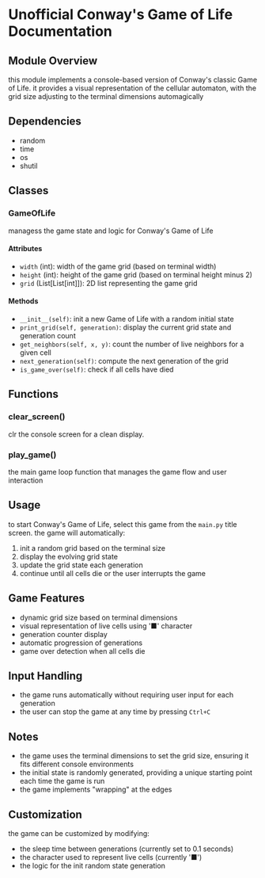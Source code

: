 # Unofficial Conway's Game of Life Documentation

## Module Overview
this module implements a console-based version of Conway's classic Game of Life. it provides a visual representation of the cellular automaton, with the grid size adjusting to the terminal dimensions automagically

## Dependencies
- random
- time
- os
- shutil

## Classes

### GameOfLife
managess the game state and logic for Conway's Game of Life

#### Attributes
- `width` (int): width of the game grid (based on terminal width)
- `height` (int): height of the game grid (based on terminal height minus 2)
- `grid` (List[List[int]]): 2D list representing the game grid

#### Methods
- `__init__(self)`: init a new Game of Life with a random initial state
- `print_grid(self, generation)`: display the current grid state and generation count
- `get_neighbors(self, x, y)`: count the number of live neighbors for a given cell
- `next_generation(self)`: compute the next generation of the grid
- `is_game_over(self)`: check if all cells have died

## Functions

### clear_screen()
clr the console screen for a clean display.

### play_game()
the main game loop function that manages the game flow and user interaction

## Usage
to start Conway's Game of Life, select this game from the `main.py` title screen. the game will automatically:
1. init a random grid based on the terminal size
2. display the evolving grid state
3. update the grid state each generation
4. continue until all cells die or the user interrupts the game

## Game Features
- dynamic grid size based on terminal dimensions
- visual representation of live cells using '■' character
- generation counter display
- automatic progression of generations
- game over detection when all cells die

## Input Handling
- the game runs automatically without requiring user input for each generation
- the user can stop the game at any time by pressing `Ctrl+C`

## Notes
- the game uses the terminal dimensions to set the grid size, ensuring it fits different console environments
- the initial state is randomly generated, providing a unique starting point each time the game is run
- the game implements "wrapping" at the edges

## Customization
the game can be customized by modifying:
- the sleep time between generations (currently set to 0.1 seconds)
- the character used to represent live cells (currently '■')
- the logic for the init random state generation
